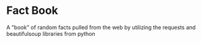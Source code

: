 # Fact Book
 A "book" of random facts pulled from the web by utilizing the requests and beautifulsoup libraries from python
